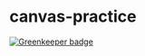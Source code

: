 # canvas-practice

[![Greenkeeper badge](https://badges.greenkeeper.io/gilbertginsberg/canvas-practice.svg)](https://greenkeeper.io/)
